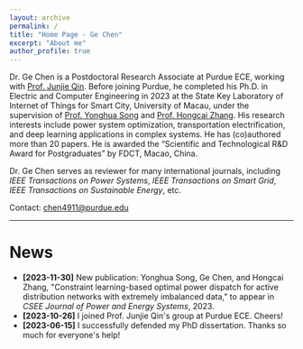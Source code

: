 ```yaml
---
layout: archive
permalink: /
title: "Home Page - Ge Chen"
excerpt: "About me"
author_profile: true
---
```



Dr. Ge Chen is a Postdoctoral Research Associate at Purdue ECE, working with [Prof. Junjie Qin](https://engineering.purdue.edu/people/junjie.qin.1). Before joining Purdue, he completed his Ph.D. in Electric and Computer Engineering in 2023 at the State Key Laboratory of Internet of Things for Smart City, University of Macau, under the supervision of [Prof. Yonghua Song](https://rto.um.edu.mo/biography/) and [Prof. Hongcai Zhang](https://www.fst.um.edu.mo/personal/hczhang/). His research interests include power system optimization, transportation electrification, and deep learning applications in complex systems. He has (co)authored more than 20 papers. He is awarded the “Scientific and Technological R&D Award for Postgraduates” by FDCT, Macao, China. 

Dr. Ge Chen serves as reviewer for many international journals, including *IEEE Transactions on Power Systems*, *IEEE Transactions on Smart Grid*, *IEEE Transactions on Sustainable Energy*, etc. 

Contact: chen4911@purdue.edu

------

News
======
- **[2023-11-30]**  New publication: Yonghua Song, Ge Chen, and Hongcai Zhang, "Constraint learning-based optimal power dispatch for active distribution networks with extremely imbalanced data," to appear in *CSEE Journal of Power and Energy Systems*, 2023.
- **[2023-10-26]**  I joined Prof. Junjie Qin's group at Purdue ECE. Cheers! 
- **[2023-06-15]**  I successfully defended my PhD dissertation. Thanks so much for everyone's help!



